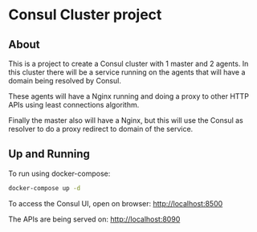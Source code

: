 # Consul Cluster project

## About

This is a project to create a Consul cluster with 1 master and 2 agents.
In this cluster there will be a service running on the agents that will have a domain being resolved by Consul.

These agents will have a Nginx running and doing a proxy to other HTTP APIs using least connections algorithm.

Finally the master also will have a Nginx, but this will use the Consul as resolver to do a proxy redirect to domain of the service.

## Up and Running

To run using docker-compose:

```bash
docker-compose up -d
```

To access the Consul UI, open on browser:
<http://localhost:8500>

The APIs are being served on:
<http://localhost:8090>
